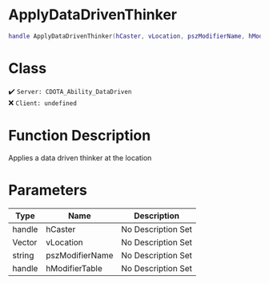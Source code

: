 # ApplyDataDrivenThinker
```lua
handle ApplyDataDrivenThinker(hCaster, vLocation, pszModifierName, hModifierTable)
```
# Class
✔️ `Server: CDOTA_Ability_DataDriven`  
❌ `Client: undefined`  

# Function Description
Applies a data driven thinker at the location
# Parameters
Type|Name|Description
--|--|--
handle|hCaster|No Description Set
Vector|vLocation|No Description Set
string|pszModifierName|No Description Set
handle|hModifierTable|No Description Set
